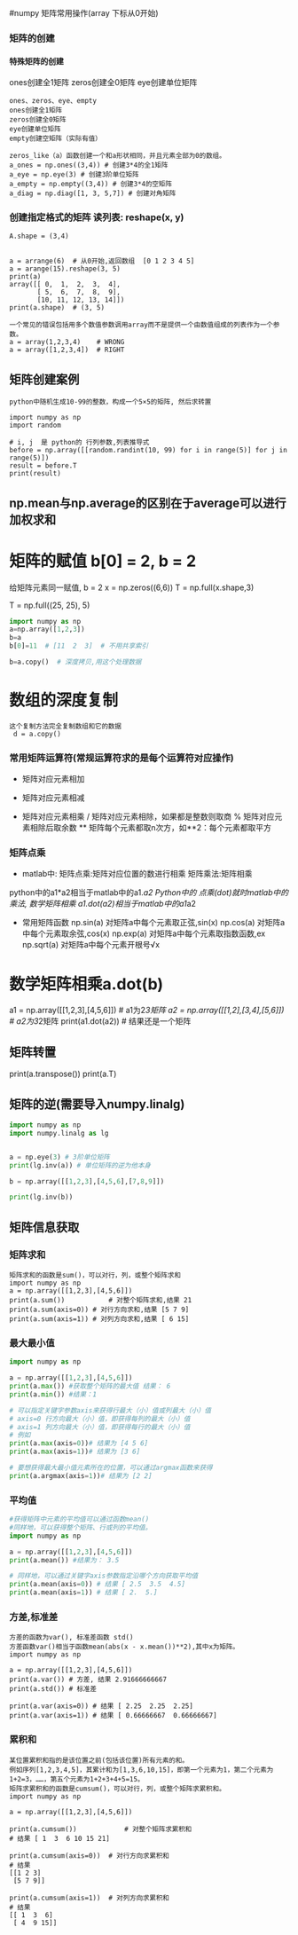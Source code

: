 #numpy 矩阵常用操作(array 下标从0开始)

### 矩阵的创建
#### 特殊矩阵的创建
ones创建全1矩阵 
zeros创建全0矩阵 
eye创建单位矩阵 
```
ones、zeros、eye、empty 
ones创建全1矩阵 
zeros创建全0矩阵 
eye创建单位矩阵 
empty创建空矩阵（实际有值）

zeros_like（a）函数创建一个和a形状相同，并且元素全部为0的数组。
a_ones = np.ones((3,4)) # 创建3*4的全1矩阵
a_eye = np.eye(3) # 创建3阶单位矩阵
a_empty = np.empty((3,4)) # 创建3*4的空矩阵 
a_diag = np.diag([1, 3, 5,7]) # 创建对角矩阵
```
### 创建指定格式的矩阵  读列表: reshape(x, y)
```
A.shape = (3,4)


a = arrange(6)  # 从0开始,返回数组  [0 1 2 3 4 5]
a = arange(15).reshape(3, 5)
print(a)
array([[ 0,  1,  2,  3,  4],
       [ 5,  6,  7,  8,  9],
       [10, 11, 12, 13, 14]])
print(a.shape)  # (3, 5)

一个常见的错误包括用多个数值参数调用array而不是提供一个由数值组成的列表作为一个参数。
a = array(1,2,3,4)    # WRONG
a = array([1,2,3,4])  # RIGHT 

```
## 矩阵创建案例
```
python中随机生成10-99的整数，构成一个5×5的矩阵, 然后求转置

import numpy as np
import random

# i, j  是 python的 行列参数,列表推导式
before = np.array([[random.randint(10, 99) for i in range(5)] for j in range(5)])
result = before.T
print(result)
```

##  np.mean与np.average的区别在于average可以进行加权求和
# 矩阵的赋值 b[0] = 2,  b = 2
给矩阵元素同一赋值, b = 2
x = np.zeros((6,6))
T = np.full(x.shape,3)


T  = np.full((25, 25), 5)
```python
import numpy as np
a=np.array([1,2,3])
b=a
b[0]=11  # [11  2  3]  # 不用共享索引

b=a.copy()  # 深度拷贝,用这个处理数据
```
# 数组的深度复制
```
这个复制方法完全复制数组和它的数据
 d = a.copy()  
```
### 常用矩阵运算符(常规运算符求的是每个运算符对应操作)
+	矩阵对应元素相加
-	矩阵对应元素相减
*	矩阵对应元素相乘
/	矩阵对应元素相除，如果都是整数则取商
%	矩阵对应元素相除后取余数
**	矩阵每个元素都取n次方，如**2：每个元素都取平方


### 矩阵点乘
* matlab中:
矩阵点乘:矩阵对应位置的数进行相乘
矩阵乘法:矩阵相乘 


python中的a1*a2相当于matlab中的a1.*a2
Python中的 点乘(dot)就时matlab中的乘法, 数学矩阵相乘
 a1.dot(a2)相当于matlab中的a1*a2
 
* 常用矩阵函数
np.sin(a)	对矩阵a中每个元素取正弦,sin(x)
np.cos(a)	对矩阵a中每个元素取余弦,cos(x)
np.exp(a)	对矩阵a中每个元素取指数函数,ex
np.sqrt(a)	对矩阵a中每个元素开根号√x


# 数学矩阵相乘a.dot(b)
a1 = np.array([[1,2,3],[4,5,6]]) # a1为2*3矩阵
a2 = np.array([[1,2],[3,4],[5,6]]) # a2为3*2矩阵
print(a1.dot(a2)) # 结果还是一个矩阵


## 矩阵转置
print(a.transpose())
print(a.T)

## 矩阵的逆(需要导入numpy.linalg)
```python
import numpy as np
import numpy.linalg as lg


a = np.eye(3) # 3阶单位矩阵
print(lg.inv(a)) # 单位矩阵的逆为他本身

b = np.array([[1,2,3],[4,5,6],[7,8,9]])

print(lg.inv(b))

```

## 矩阵信息获取
### 矩阵求和
```
矩阵求和的函数是sum()，可以对行，列，或整个矩阵求和
import numpy as np
a = np.array([[1,2,3],[4,5,6]])
print(a.sum())           # 对整个矩阵求和,结果 21
print(a.sum(axis=0)) # 对行方向求和,结果 [5 7 9]
print(a.sum(axis=1)) # 对列方向求和,结果 [ 6 15]
```

### 最大最小值 
```python
import numpy as np

a = np.array([[1,2,3],[4,5,6]])
print(a.max()) #获取整个矩阵的最大值 结果： 6
print(a.min()) #结果：1

# 可以指定关键字参数axis来获得行最大（小）值或列最大（小）值
# axis=0 行方向最大（小）值，即获得每列的最大（小）值
# axis=1 列方向最大（小）值，即获得每行的最大（小）值
# 例如
print(a.max(axis=0))# 结果为 [4 5 6]
print(a.max(axis=1))# 结果为 [3 6]

# 要想获得最大最小值元素所在的位置，可以通过argmax函数来获得
print(a.argmax(axis=1))# 结果为 [2 2]
```
### 平均值 
```python
#获得矩阵中元素的平均值可以通过函数mean()
#同样地，可以获得整个矩阵、行或列的平均值。
import numpy as np

a = np.array([[1,2,3],[4,5,6]])
print(a.mean()) #结果为： 3.5

# 同样地，可以通过关键字axis参数指定沿哪个方向获取平均值
print(a.mean(axis=0)) # 结果 [ 2.5  3.5  4.5]
print(a.mean(axis=1)) # 结果 [ 2.  5.]
```

### 方差,标准差
```
方差的函数为var(), 标准差函数 std()
方差函数var()相当于函数mean(abs(x - x.mean())**2),其中x为矩阵。
import numpy as np

a = np.array([[1,2,3],[4,5,6]])
print(a.var()) # 方差, 结果 2.91666666667
print(a.std()) # 标准差

print(a.var(axis=0)) # 结果 [ 2.25  2.25  2.25]
print(a.var(axis=1)) # 结果 [ 0.66666667  0.66666667]
```

### 累积和
```
某位置累积和指的是该位置之前(包括该位置)所有元素的和。
例如序列[1,2,3,4,5]，其累计和为[1,3,6,10,15]，即第一个元素为1，第二个元素为1+2=3，……，第五个元素为1+2+3+4+5=15。
矩阵求累积和的函数是cumsum()，可以对行，列，或整个矩阵求累积和。
import numpy as np

a = np.array([[1,2,3],[4,5,6]])

print(a.cumsum())            # 对整个矩阵求累积和
# 结果 [ 1  3  6 10 15 21]

print(a.cumsum(axis=0))  # 对行方向求累积和
# 结果
[[1 2 3]
 [5 7 9]]

print(a.cumsum(axis=1))  # 对列方向求累积和
# 结果
[[ 1  3  6]
 [ 4  9 15]]
```